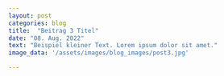 ```yaml
---
layout: post
categories: blog
title:  "Beitrag 3 Titel"
date: "08. Aug. 2022"
text: "Beispiel kleiner Text. Lorem ipsum dolor sit amet."
image_data: '/assets/images/blog_images/post3.jpg'

---
```

